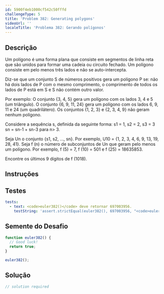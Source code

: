 ```yaml
---
id: 5900f4eb1000cf542c50fffd
challengeType: 5
title: 'Problem 382: Generating polygons'
videoUrl: ''
localeTitle: 'Problema 382: Gerando polígonos'
---
```


## Descrição
<section id="description"> Um polígono é uma forma plana que consiste em segmentos de linha reta que são unidos para formar uma cadeia ou circuito fechado. Um polígono consiste em pelo menos três lados e não se auto-intercepta. <p> Diz-se que um conjunto S de números positivos gera um polígono P se: não há dois lados de P com o mesmo comprimento, o comprimento de todos os lados de P está em S e S não contém outro valor. </p><p> Por exemplo: O conjunto {3, 4, 5} gera um polígono com os lados 3, 4 e 5 (um triângulo). O conjunto {6, 9, 11, 24} gera um polígono com os lados 6, 9, 11 e 24 (um quadrilátero). Os conjuntos {1, 2, 3} e {2, 3, 4, 9} não geram nenhum polígono. </p><p> Considere a sequência s, definida da seguinte forma: s1 = 1, s2 = 2, s3 = 3 sn = sn-1 + sn-3 para n&gt; 3. </p><p> Seja Un o conjunto {s1, s2, ..., sn}. Por exemplo, U10 = {1, 2, 3, 4, 6, 9, 13, 19, 28, 41}. Seja f (n) o número de subconjuntos de Un que geram pelo menos um polígono. Por exemplo, f (5) = 7, f (10) = 501 e f (25) = 18635853. </p><p> Encontre os últimos 9 dígitos de f (1018). </p></section>

## Instruções
<section id="instructions">
</section>

## Testes
<section id='tests'>

```yml
tests:
  - text: <code>euler382()</code> deve retornar 697003956.
    testString: 'assert.strictEqual(euler382(), 697003956, "<code>euler382()</code> should return 697003956.");'

```

</section>

## Semente do Desafio
<section id='challengeSeed'>

<div id='js-seed'>

```js
function euler382() {
  // Good luck!
  return true;
}

euler382();

```

</div>



</section>

## Solução
<section id='solution'>

```js
// solution required
```
</section>
